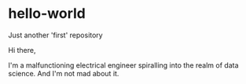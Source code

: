 # hello-world
Just another 'first' repository

Hi there,

I'm a malfunctioning electrical engineer spiralling into the realm of data science. And I'm not mad about it.

